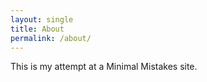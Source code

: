 ```yaml
---
layout: single
title: About
permalink: /about/
---
```


This is my attempt at a Minimal Mistakes site.
